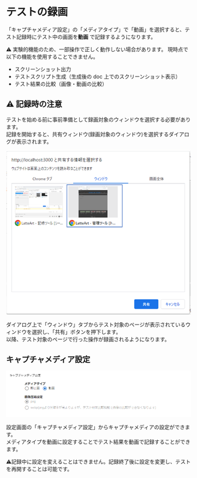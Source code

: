 # テストの録画

「キャプチャメディア設定」の「メディアタイプ」で「動画」を選択すると、テスト記録時にテスト中の画面を**動画** で記録するようになります。

:warning: 実験的機能のため、一部操作で正しく動作しない場合があります。 現時点で以下の機能を使用することできません。

- スクリーンショット出力
- テストスクリプト生成（生成後の doc 上でのスクリーンショット表示）
- テスト結果の比較（画像・動画の比較）

## :warning: 記録時の注意

テストを始める前に事前準備として録画対象のウィンドウを選択する必要があります。  
記録を開始すると、共有ウィンドウ(録画対象のウィンドウ)を選択するダイアログが表示されます。

<img src="./images/shared-window-selection-dialog.png"/>

ダイアログ上で「ウィンドウ」タブからテスト対象のページが表示されているウィンドウを選択し、「共有」ボタンを押下します。  
以降、テスト対象のページで行った操作が録画されるようになります。

## キャプチャメディア設定

<img src="./images/capture-media-config.png" width="700"/>

設定画面の「キャプチャメディア設定」からキャプチャメディアの設定ができます。  
メディアタイプを動画に設定することでテスト結果を動画で記録することができます。

:warning:記録中に設定を変えることはできません。記録終了後に設定を変更し、テストを再開することは可能です。

